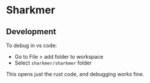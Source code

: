 # Sharkmer

## Development

To debug in vs code:

- Go to File > add folder to workspace
- Select `sharkmer/sharkmer` folder

This opens just the rust code, and debugging works fine. 